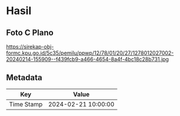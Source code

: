 # Hasil

## Foto C Plano

https://sirekap-obj-formc.kpu.go.id/5c35/pemilu/ppwp/12/78/01/20/27/1278012027002-20240214-155909--f439fcb9-a466-4654-8a4f-4bc18c28b731.jpg


## Metadata

| Key        | Value               |
| ---------- | ------------------- |
| Time Stamp | 2024-02-21 10:00:00 |



